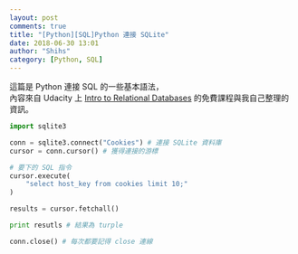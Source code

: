 ```yaml
---
layout: post
comments: true
title: "[Python][SQL]Python 連接 SQLite"
date: 2018-06-30 13:01
author: "Shihs"
category: [Python, SQL]
---
```


這篇是 Python 連接 SQL 的一些基本語法，<br>
內容來自 Udacity 上 [Intro to Relational Databases](https://www.udacity.com/course/intro-to-relational-databases--ud197) 的免費課程與我自己整理的資訊。


```python
import sqlite3

conn = sqlite3.connect("Cookies") # 連接 SQLite 資料庫
cursor = conn.cursor() # 獲得連接的游標

# 要下的 SQL 指令
cursor.execute(
    "select host_key from cookies limit 10;"
)

results = cursor.fetchall()

print resutls # 結果為 turple

conn.close() # 每次都要記得 close 連線
```